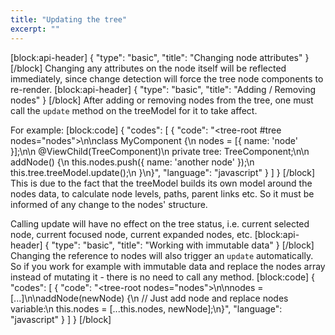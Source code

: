```yaml
---
title: "Updating the tree"
excerpt: ""
---
```

[block:api-header]
{
  "type": "basic",
  "title": "Changing node attributes"
}
[/block]
Changing any attributes on the node itself will be reflected immediately, since change detection will force the tree node components to re-render.
[block:api-header]
{
  "type": "basic",
  "title": "Adding / Removing nodes"
}
[/block]
After adding or removing nodes from the tree, one must call the `update` method on the treeModel for it to take affect.

For example:
[block:code]
{
  "codes": [
    {
      "code": "<tree-root #tree nodes=\"nodes\"></tree-root>\n\nclass MyComponent {\n  nodes = [{ name: 'node' }];\n\n  @ViewChild(TreeComponent)\n  private tree: TreeComponent;\n\n  addNode() {\n    this.nodes.push({ name: 'another node' });\n    this.tree.treeModel.update();\n  }\n}",
      "language": "javascript"
    }
  ]
}
[/block]
This is due to the fact that the treeModel builds its own model around the nodes data, to calculate node levels, paths, parent links etc. So it must be informed of any change to the nodes' structure.

Calling update will have no effect on the tree status, i.e. current selected node, current focused node, current expanded nodes, etc.
[block:api-header]
{
  "type": "basic",
  "title": "Working with immutable data"
}
[/block]
Changing the reference to nodes will also trigger an `update` automatically. So if you work for example with immutable data and replace the nodes array instead of mutating it - there is no need to call any method.
[block:code]
{
  "codes": [
    {
      "code": "<tree-root nodes=\"nodes\"></tree-root>\n\nnodes = [...]\n\naddNode(newNode) {\n  // Just add node and replace nodes variable:\n  this.nodes = [...this.nodes, newNode];\n}",
      "language": "javascript"
    }
  ]
}
[/block]